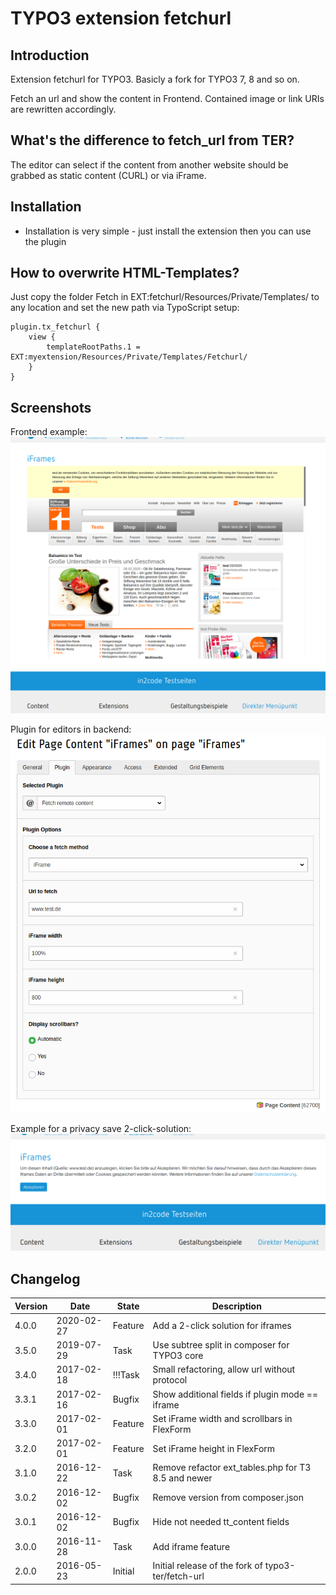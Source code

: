 # TYPO3 extension fetchurl

## Introduction

Extension fetchurl for TYPO3. Basicly a fork for TYPO3 7, 8 and so on.

Fetch an url and show the content in Frontend.
Contained image or link URIs are rewritten accordingly.

## What's the difference to fetch_url from TER?

The editor can select if the content from another website should be grabbed as
static content (CURL) or via iFrame.

## Installation
* Installation is very simple - just install the extension then you can use the plugin

## How to overwrite HTML-Templates?

Just copy the folder Fetch in EXT:fetchurl/Resources/Private/Templates/ to any location and set the new path via 
TypoScript setup:

```
plugin.tx_fetchurl {
	view {
		templateRootPaths.1 = EXT:myextension/Resources/Private/Templates/Fetchurl/
	}
}
```


## Screenshots

Frontend example:
![Frontend example](Documentation/Images/frontend.png)

Plugin for editors in backend:
![Backend example](Documentation/Images/backend.png)

Example for a privacy save 2-click-solution:
![Backend example](Documentation/Images/iframeswitch.png)


## Changelog

| Version    | Date       | State      | Description                                                                  |
| ---------- | ---------- | ---------- | ---------------------------------------------------------------------------- |
| 4.0.0      | 2020-02-27 | Feature    | Add a 2-click solution for iframes                                           |
| 3.5.0      | 2019-07-29 | Task       | Use subtree split in composer for TYPO3 core                                 |
| 3.4.0      | 2017-02-18 | !!!Task    | Small refactoring, allow url without protocol                                |
| 3.3.1      | 2017-02-16 | Bugfix     | Show additional fields if plugin mode == iframe                              |
| 3.3.0      | 2017-02-01 | Feature    | Set iFrame width and scrollbars in FlexForm                                  |
| 3.2.0      | 2017-02-01 | Feature    | Set iFrame height in FlexForm                                                |
| 3.1.0      | 2016-12-22 | Task       | Remove refactor ext_tables.php for T3 8.5 and newer                          |
| 3.0.2      | 2016-12-02 | Bugfix     | Remove version from composer.json                                            |
| 3.0.1      | 2016-12-02 | Bugfix     | Hide not needed tt_content fields                                            |
| 3.0.0      | 2016-11-28 | Task       | Add iframe feature                                                           |
| 2.0.0      | 2016-05-23 | Initial    | Initial release of the fork of typo3-ter/fetch-url                           |
